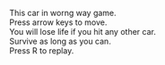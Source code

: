 This car in worng way game.<br>
Press arrow keys to move.<br>
You will lose life if you hit any other car.<br>
Survive as long as you can.<br>
Press R to replay.<br>
